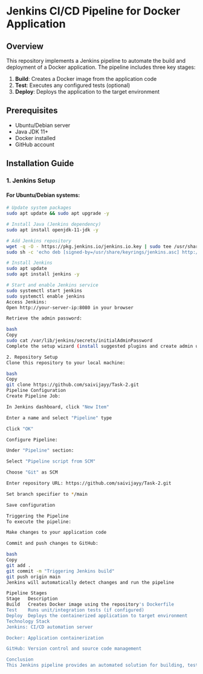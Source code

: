 # Jenkins CI/CD Pipeline for Docker Application

## Overview
This repository implements a Jenkins pipeline to automate the build and deployment of a Docker application. The pipeline includes three key stages:

1. **Build**: Creates a Docker image from the application code
2. **Test**: Executes any configured tests (optional)
3. **Deploy**: Deploys the application to the target environment

## Prerequisites
- Ubuntu/Debian server
- Java JDK 11+
- Docker installed
- GitHub account

## Installation Guide

### 1. Jenkins Setup

#### For Ubuntu/Debian systems:
```bash
# Update system packages
sudo apt update && sudo apt upgrade -y

# Install Java (Jenkins dependency)
sudo apt install openjdk-11-jdk -y

# Add Jenkins repository
wget -q -O - https://pkg.jenkins.io/jenkins.io.key | sudo tee /usr/share/keyrings/jenkins.asc
sudo sh -c 'echo deb [signed-by=/usr/share/keyrings/jenkins.asc] http://pkg.jenkins.io/debian stable main > /etc/apt/sources.list.d/jenkins.list'

# Install Jenkins
sudo apt update
sudo apt install jenkins -y

# Start and enable Jenkins service
sudo systemctl start jenkins
sudo systemctl enable jenkins
Access Jenkins:
Open http://your-server-ip:8080 in your browser

Retrieve the admin password:

bash
Copy
sudo cat /var/lib/jenkins/secrets/initialAdminPassword
Complete the setup wizard (install suggested plugins and create admin user)

2. Repository Setup
Clone this repository to your local machine:

bash
Copy
git clone https://github.com/saivijayy/Task-2.git
Pipeline Configuration
Create Pipeline Job:

In Jenkins dashboard, click "New Item"

Enter a name and select "Pipeline" type

Click "OK"

Configure Pipeline:

Under "Pipeline" section:

Select "Pipeline script from SCM"

Choose "Git" as SCM

Enter repository URL: https://github.com/saivijayy/Task-2.git

Set branch specifier to */main

Save configuration

Triggering the Pipeline
To execute the pipeline:

Make changes to your application code

Commit and push changes to GitHub:

bash
Copy
git add .
git commit -m "Triggering Jenkins build"
git push origin main
Jenkins will automatically detect changes and run the pipeline

Pipeline Stages
Stage	Description
Build	Creates Docker image using the repository's Dockerfile
Test	Runs unit/integration tests (if configured)
Deploy	Deploys the containerized application to target environment
Technology Stack
Jenkins: CI/CD automation server

Docker: Application containerization

GitHub: Version control and source code management

Conclusion
This Jenkins pipeline provides an automated solution for building, testing, and deploying Docker applications. By integrating with GitHub, it enables a streamlined development workflow with consistent deployments.
